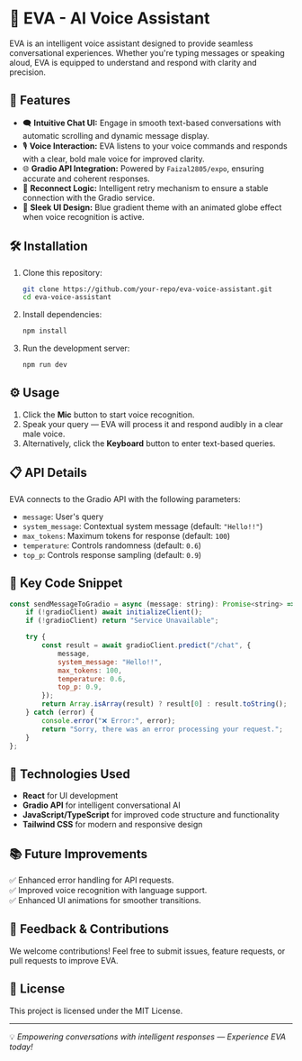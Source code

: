 # 🚀 EVA - AI Voice Assistant

EVA is an intelligent voice assistant designed to provide seamless conversational experiences. Whether you're typing messages or speaking aloud, EVA is equipped to understand and respond with clarity and precision.

## 🌟 Features
- 🗨️ **Intuitive Chat UI:** Engage in smooth text-based conversations with automatic scrolling and dynamic message display.
- 🎙️ **Voice Interaction:** EVA listens to your voice commands and responds with a clear, bold male voice for improved clarity.
- 🌐 **Gradio API Integration:** Powered by `Faizal2805/expo`, ensuring accurate and coherent responses.
- 🔄 **Reconnect Logic:** Intelligent retry mechanism to ensure a stable connection with the Gradio service.
- 🎨 **Sleek UI Design:** Blue gradient theme with an animated globe effect when voice recognition is active.

## 🛠️ Installation
1. Clone this repository:
   ```bash
   git clone https://github.com/your-repo/eva-voice-assistant.git
   cd eva-voice-assistant
   ```
2. Install dependencies:
   ```bash
   npm install
   ```
3. Run the development server:
   ```bash
   npm run dev
   ```

## ⚙️ Usage
1. Click the **Mic** button to start voice recognition.
2. Speak your query — EVA will process it and respond audibly in a clear male voice.
3. Alternatively, click the **Keyboard** button to enter text-based queries.

## 📋 API Details
EVA connects to the Gradio API with the following parameters:
- `message`: User's query
- `system_message`: Contextual system message (default: `"Hello!!"`)
- `max_tokens`: Maximum tokens for response (default: `100`)
- `temperature`: Controls randomness (default: `0.6`)
- `top_p`: Controls response sampling (default: `0.9`)

## 🔧 Key Code Snippet
```javascript
const sendMessageToGradio = async (message: string): Promise<string> => {
    if (!gradioClient) await initializeClient();
    if (!gradioClient) return "Service Unavailable";

    try {
        const result = await gradioClient.predict("/chat", {
            message,
            system_message: "Hello!!",
            max_tokens: 100,
            temperature: 0.6,
            top_p: 0.9,
        });
        return Array.isArray(result) ? result[0] : result.toString();
    } catch (error) {
        console.error("❌ Error:", error);
        return "Sorry, there was an error processing your request.";
    }
};
```

## 🤖 Technologies Used
- **React** for UI development
- **Gradio API** for intelligent conversational AI
- **JavaScript/TypeScript** for improved code structure and functionality
- **Tailwind CSS** for modern and responsive design

## 📚 Future Improvements
✅ Enhanced error handling for API requests.  
✅ Improved voice recognition with language support.  
✅ Enhanced UI animations for smoother transitions.  

## 💬 Feedback & Contributions
We welcome contributions! Feel free to submit issues, feature requests, or pull requests to improve EVA.

## 📄 License
This project is licensed under the MIT License.

---

💡 *Empowering conversations with intelligent responses — Experience EVA today!*


